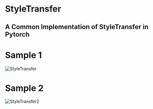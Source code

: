 # StyleTransfer
## A Common Implementation of StyleTransfer in Pytorch



# Sample 1
![StyleTransfer](https://user-images.githubusercontent.com/79300456/173230150-ca59dae0-78fd-424c-9dc6-b9f548155465.jpg)
# Sample 2
![StyleTransfer2](https://user-images.githubusercontent.com/79300456/173230167-56ca76aa-587a-4978-8a7b-c067acfeef9b.jpg)


